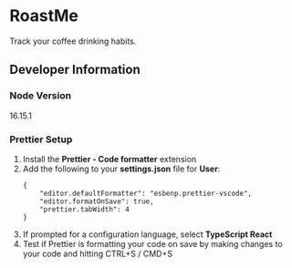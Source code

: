 # RoastMe

Track your coffee drinking habits.

## Developer Information

### Node Version

16.15.1

### Prettier Setup

1. Install the **Prettier - Code formatter** extension
2. Add the following to your **settings.json** file for **User**:
    ```
    {
        "editor.defaultFormatter": "esbenp.prettier-vscode",
        "editor.formatOnSave": true,
        "prettier.tabWidth": 4
    }
    ```
3. If prompted for a configuration language, select **TypeScript React**
4. Test if Prettier is formatting your code on save by making changes to your code and hitting CTRL+S / CMD+S
